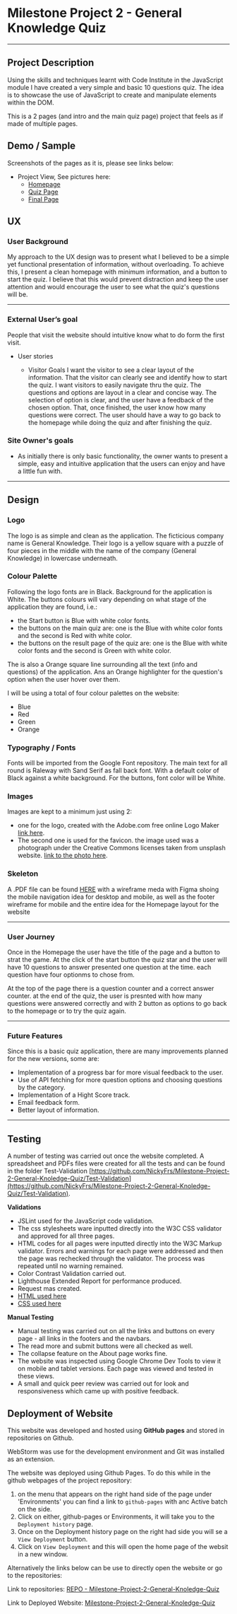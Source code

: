 # Milestone Project 2 - General Knowledge Quiz

---
## Project Description
Using the skills and techniques learnt with Code Institute in the JavaScript module I have created a very simple and basic 10 questions quiz. The idea is to showcase the use of JavaScript to create and manipulate elements within the DOM.

This is a 2 pages (and intro and the main quiz page) project that feels as if made of multiple pages.


## 	Demo / Sample

Screenshots of the pages as it is, please see links below:

- Project View,
   See pictures here:
	- [Homepage](https://nickyfrs.github.io/Milestone-Project-2-General-Knoledge-Quiz/screenshots/index-page.jpg)
	- [Quiz Page](https://nickyfrs.github.io/Milestone-Project-2-General-Knoledge-Quiz/screenshots/last-page.jpg)
	- [Final Page](https://nickyfrs.github.io/Milestone-Project-2-General-Knoledge-Quiz/screenshots/quiz-page.jpg)
	

## UX 

### User Background

My approach to the UX design was to present what I believed to be a simple yet functional presentation of information,
without overloading. To achieve this, I present a clean homepage with minimum information, and a button to start the quiz. 
I believe that this would prevent distraction and keep the user attention and would encourage the user to see what the
quiz's questions will be.

---
### External User’s goal

People that visit the website should intuitive know what to do form the first visit.

- User stories

     * Visitor Goals
		I want the visitor to see a clear layout of the information.
		That the visitor can clearly see and identify how to start the quiz.
		I want visitors to easily navigate thru the quiz.
		The questions and options are layout in a clear and concise way.
		The selection of option is clear, and the user have a feedback of the chosen option.
		That, once finished, the user know how many questions were correct.
		The user should have a way to go back to the homepage while doing the quiz and after finishing the quiz.
					


 ### Site Owner's goals

- As initially there is only basic functionality, the owner wants to present a simple, easy and intuitive application that
the users can enjoy and have a little fun with.

---
## Design
		
### Logo

The logo is as simple and clean as the application. The ficticious company name is General Knowledge. Their logo is a
yellow square with a puzzle of four pieces in the middle with the name of the company (General Knowledge) in lowercase
underneath.

### Colour Palette

Following the logo fonts are in Black. Background for the application is White. The buttons colours will vary depending
on what stage of the application they are found, i.e.:
- the Start button is Blue with white color fonts.
- the buttons on the main quiz are: one is the Blue with white color fonts and
 the second is Red with white color.
- the buttons on the result page of the quiz are: one is the Blue with white color fonts and
   the second is Green with white color.

The is also a Orange square line surrounding all the text (info and questions) of the application. 
Ans an Orange highlighter for the question's option when the user hover over them.

I will be using a total of four colour palettes on the website:

- Blue
- Red
- Green
- Orange

		
### Typography / Fonts

Fonts will be imported from the Google Font repository. The main text for all round is 
Raleway with Sand Serif as fall back font. With a default color of Black against a white background.
For the buttons, font color will be White.

### Images

Images are kept to a minimum just using 2:
- one for the logo, created with the Adobe.com free online Logo Maker [link here](https://express.adobe.com/express-apps/logomaker/preview).
- The second one is used for the favicon. the image used was a photograph under the Creative Commons licenses taken from unsplash website.
  [link to the photo here](https://unsplash.com/photos/jvBXiynINGE).

### Skeleton

A .PDF file can be found [HERE](https://nickyfrs.github.io/hma-bds/Wireframes/HMA-BDS-Wireframe.pdf) with a wireframe meda with Figma shoing the mobile navigation 
idea for desktop and mobile, as well as the footer wireframe for mobile and the entire idea for 
the Homepage layout for the website

---
### User Journey

Once in the Homepage the user have the title of the page and a button to strat the game. At the click of the start button
the quiz star and the user will have 10 questions to answer presented one question at the time. each question have four optionms to chose from.

At the top of the page there is a question counter and a correct answer counter. at the end of the quiz, the user is presnted
with how many questions were answered correctly and with 2 button as options to go back to the homepage or to try the quiz again.
 
---
### Future Features
Since this is a basic quiz application, there are many improvements planned for the new versions, some are:
- Implementation of a progress bar for more visual feedback to the user.
- Use of API fetching for more question options and choosing questions by the category.
- Implementation of a Hight Score track. 
- Email feedback form.
- Better layout of information.

---
## Testing

 A number of testing was carried out once the website completed. A spreadsheet and PDFs files were created for all 
 the tests and can be found in the folder Test-Validation [https://github.com/NickyFrs/Milestone-Project-2-General-Knoledge-Quiz/Test-Validation](https://github.com/NickyFrs/Milestone-Project-2-General-Knoledge-Quiz/Test-Validation).
 
**Validations**

- JSLint used for the JavaScript code validation.
- The css stylesheets ware inputted directly into the W3C CSS validator and approved for all three pages. 
- HTML codes for all pages were inputted directly into the W3C Markup validator. Errors and warnings for each page were addressed and then the page was rechecked through the validator. 
The process was repeated until no warning remained.
- Color Contrast Validation carried out.
- Lighthouse Extended Report for performance produced.
- Request mas created.
- [HTML used here](https://validator.w3.org/)
- [CSS used here](https://jigsaw.w3.org/css-validator/)

**Manual Testing**

- Manual testing was carried out on all the links and buttons on every page - all links in the footers and the navbars.
- The read more and submit buttons were all checked as well. 
- The collapse feature on the About page works fine.
- The website was inspected using Google Chrome Dev Tools to view it on mobile and tablet versions. Each page was viewed and tested in these views.
- A small and quick peer review was carried out for look and responsiveness which came up with positive feedback.

## Deployment of Website

This website was developed and hosted using **GitHub pages** and stored in repositories on Github. 

WebStorm was use for the development environment and Git was installed as an extension.

 
The website was deployed using Github Pages. To do this while in the github webpages of the project repository: 
1. on the menu that appears on the right hand side of the page under 'Environments' you can find a link to `github-pages` with anc Active batch on the side.
2. Click on either, github-pages or Environments, it will take you to the `Deployment history` page.
3. Once on the Deployment history page on the right had side you will se a `View Deployment` button. 
4. Click on `View Deployment` and this will open the home page of the websit in a new window.

Alternatively the links below can be use to directly open the website or go to the repositories:

Link to repositories:
[REPO - Milestone-Project-2-General-Knoledge-Quiz](https://github.com/NickyFrs/Milestone-Project-2-General-Knoledge-Quiz)

Link to Deployed Website:
[Milestone-Project-2-General-Knoledge-Quiz](https://nickyfrs.github.io/Milestone-Project-2-General-Knoledge-Quiz/)

